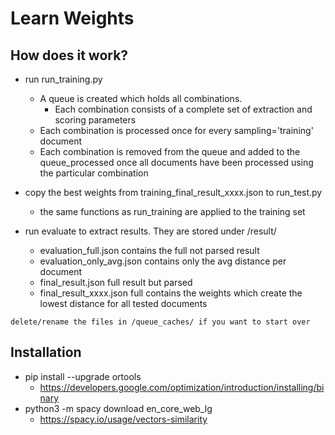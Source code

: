 # Learn Weights

## How does it work?
* run run_training.py
    * A queue is created which holds all combinations.
       * Each combination consists of a complete set of extraction and scoring parameters
    * Each combination is processed once for every sampling='training' document
    * Each combination is removed from the queue and added to the queue_processed once all documents have been processed using the particular combination

* copy the best weights from training_final_result_xxxx.json to run_test.py
    * the same functions as run_training are applied to the training set

* run evaluate to extract results. They are stored under /result/
  * evaluation_full.json contains the full not parsed result
  * evaluation_only_avg.json contains only the avg distance per document
  * final_result.json full result but parsed
  * final_result_xxxx.json full contains the weights which create the lowest distance for all tested documents


``` delete/rename the files in /queue_caches/ if you want to start over ```

## Installation
* pip install --upgrade ortools
  * https://developers.google.com/optimization/introduction/installing/binary
* python3 -m spacy download en_core_web_lg
  * https://spacy.io/usage/vectors-similarity
